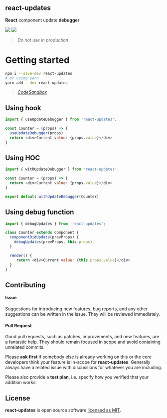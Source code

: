 <br/>

## react-updates

<!-- ![](https://multum.github.io/react-updates/logo.svg) -->

**React** component update **debugger**

![](https://img.shields.io/npm/l/react-updates.svg?style=flat-square)
![](https://img.shields.io/npm/v/react-updates.svg?style=flat-square)

> *Do not use in production*

# Getting started

```bash
npm i --save-dev react-updates
# or using yarn
yarn add --dev react-updates
```

> [*CodeSandbox*](https://codesandbox.io/s/react-updates-zm830)

## Using hook

```javascript
import { useUpdateDebugger } from 'react-updates';

const Counter = (props) => { 
  useUpdateDebugger(props)
  return <div>Current value: {props.value}</div>
}
```

## Using HOC

```javascript
import { withUpdateDebugger } from 'react-updates';

const Counter = (props) => { 
  return <div>Current value: {props.value}</div>
}

export default withUpdateDebugger(Counter)
```

## Using debug function

```javascript
import { debugUpdates } from 'react-updates';

class Counter extends Component {
  componentDidUpdate(prevProps) {
    debugUpdates(prevProps, this.props)
  }

  render() {
     return <div>Current value: {this.props.value}</div>
  }
}
```


## Contributing

#### Issue

Suggestions for introducing new features, bug reports, and any other suggestions can be written in the issue. They will be reviewed immediately.

#### Pull Request

Good pull requests, such as patches, improvements, and new features, are a fantastic help. They should remain focused in scope and avoid containing unrelated commits.

Please **ask first** if somebody else is already working on this or the core developers think your feature is in-scope for **react-updates**. Generally always have a related issue with discussions for whatever you are including.

Please also provide a **test plan**, i.e. specify how you verified that your addition works.

## License

**react-updates** is open source software [licensed as MIT](https://github.com/multum/react-updates/blob/master/LICENSE).
